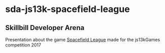 # sda-js13k-spacefield-league


Skillbill Developer Arena
---

Presentation about the game [Spacefield League](http://js13kgames.com/entries/spacefield-league) made for the js13kGames competition 2017
